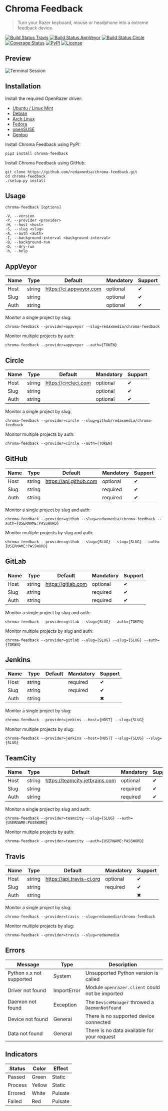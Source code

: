 Chroma Feedback
===============

> Turn your Razer keyboard, mouse or headphone into a extreme feedback device.

[![Build Status Travis](https://img.shields.io/travis/redaxmedia/chroma-feedback.svg)](https://travis-ci.org/redaxmedia/chroma-feedback)
[![Build Status AppVeyor](https://img.shields.io/appveyor/ci/redaxmedia/chroma-feedback.svg)](https://ci.appveyor.com/project/redaxmedia/chroma-feedback)
[![Build Status Circle](https://img.shields.io/circleci/project/github/redaxmedia/chroma-feedback.svg)](https://circleci.com/gh/redaxmedia/chroma-feedback)
[![Coverage Status](https://img.shields.io/coveralls/redaxmedia/chroma-feedback.svg)](https://coveralls.io/r/redaxmedia/chroma-feedback)
[![PyPI](https://img.shields.io/pypi/v/chroma-feedback.svg)](https://pypi.org/project/chroma-feedback)
[![License](https://img.shields.io/pypi/l/chroma-feedback.svg)](https://pypi.org/project/chroma-feedback)


Preview
-------

![Terminal Session](https://cdn.rawgit.com/redaxmedia/media/master/chroma-feedback/terminal-session.svg)


Installation
------------

Install the required OpenRazer driver:

* [Ubuntu / Linux Mint](https://openrazer.github.io/#ubuntu)
* [Debian](https://openrazer.github.io/#debian)
* [Arch Linux](https://openrazer.github.io/#arch)
* [Fedora](https://openrazer.github.io/#fedora)
* [openSUSE](https://openrazer.github.io/#opensuse)
* [Gentoo](https://openrazer.github.io/#gentoo)

Install Chroma Feedback using PyPI:

```
pip3 install chroma-feedback
```

Install Chroma Feedback using GitHub:

```
git clone https://github.com/redaxmedia/chroma-feedback.git
cd chroma-feedback
./setup.py install
```


Usage
-----

```
chroma-feedback [options]

-V, --version
-P, --provider <provider>
-H, --host <host>
-S, --slug <slug>
-A, --auth <auth>
-I, --background-interval <background-interval>
-B, --background-run
-D, --dry-run
-h, --help
```


AppVeyor
--------

| Name | Type   | Default                 | Mandatory | Support |
|------|--------|-------------------------|-----------|---------|
| Host | string | https://ci.appveyor.com | optional  | ✔       |
| Slug | string |                         | optional  | ✔       |
| Auth | string |                         | optional  | ✔       |

Monitor a single project by slug:

```
chroma-feedback --provider=appveyor --slug=redaxmedia/chroma-feedback
```

Monitor multiple projects by auth:

```
chroma-feedback --provider=appveyor --auth={TOKEN}
```


Circle
------

| Name | Type   | Default              | Mandatory | Support |
|------|--------|----------------------|-----------|---------|
| Host | string | https://circleci.com | optional  | ✔       |
| Slug | string |                      | optional  | ✔       |
| Auth | string |                      | optional  | ✔       |

Monitor a single project by slug:

```
chroma-feedback --provider=circle --slug=github/redaxmedia/chroma-feedback
```

Monitor multiple projects by auth:

```
chroma-feedback --provider=circle --auth={TOKEN}
```


GitHub
------

| Name | Type   | Default                | Mandatory | Support |
|------|--------|------------------------|-----------|---------|
| Host | string | https://api.github.com | optional  | ✔       |
| Slug | string |                        | required  | ✔       |
| Auth | string |                        | required  | ✔       |

Monitor a single project by slug and auth:

```
chroma-feedback --provider=github --slug=redaxmedia/chroma-feedback --auth={USERNAME:PASSWORD}
```

Monitor multiple projects by slug and auth:

```
chroma-feedback --provider=github --slug={SLUG} --slug={SLUG} --auth={USERNAME:PASSWORD}
```


GitLab
------

| Name | Type   | Default            | Mandatory | Support |
|------|--------|--------------------|-----------|---------|
| Host | string | https://gitlab.com | optional  | ✔       |
| Slug | string |                    | required  | ✔       |
| Auth | string |                    | required  | ✔       |

Monitor a single project by slug and auth:

```
chroma-feedback --provider=gitlab --slug={SLUG} --auth={TOKEN}
```

Monitor multiple projects by slug and auth:

```
chroma-feedback --provider=gitlab --slug={SLUG} --slug={SLUG} --auth={TOKEN}
```


Jenkins
-------

| Name | Type   | Default | Mandatory | Support |
|------|--------|---------|-----------|---------|
| Host | string |         | required  | ✔       |
| Slug | string |         | required  | ✔       |
| Auth | string |         |           | ✖       |

Monitor a single project by slug:

```
chroma-feedback --provider=jenkins --host={HOST} --slug={SLUG}
```

Monitor multiple projects by slug:

```
chroma-feedback --provider=jenkins --host={HOST} --slug={SLUG} --slug={SLUG}
```


TeamCity
--------

| Name | Type   | Default                        | Mandatory | Support |
|------|--------|--------------------------------|-----------|---------|
| Host | string | https://teamcity.jetbrains.com | optional  | ✔       |
| Slug | string |                                | required  | ✔       |
| Auth | string |                                | required  | ✔       |

Monitor a single project by slug and auth:

```
chroma-feedback --provider=teamcity --slug={SLUG} --auth={USERNAME:PASSWORD}
```

Monitor multiple projects by auth:

```
chroma-feedback --provider=teamcity --auth={USERNAME:PASSWORD}
```


Travis
------

| Name | Type   | Default                   | Mandatory | Support |
|------|--------|---------------------------|-----------|---------|
| Host | string | https://api.travis-ci.org | optional  | ✔       |
| Slug | string |                           | required  | ✔       |
| Auth | string |                           |           | ✖       |

Monitor a single project by slug:

```
chroma-feedback --provider=travis --slug=redaxmedia/chroma-feedback
```

Monitor multiple projects by slug:

```
chroma-feedback --provider=travis --slug=redaxmedia
```


Errors
------

| Message                  | Type        | Description                                     |
|--------------------------|-------------|-------------------------------------------------|
| Python x.x not supported | System      | Unsupported Python version is called            |
| Driver not found         | ImportError | Module `openrazer.client` could not be imported |
| Daemon not found         | Exception   | The `DeviceManager` throwed a `DaemonNotFound`  |
| Device not found         | General     | There is no supported device connected          |
| Data not found           | General     | There is no data available for your request     |


Indicators
----------

| Status  | Color  | Effect  |
|---------|--------|---------|
| Passed  | Green  | Static  |
| Process | Yellow | Static  |
| Errored | White  | Pulsate |
| Failed  | Red    | Pulsate |
